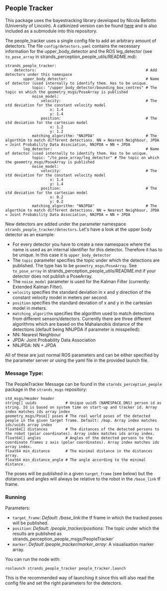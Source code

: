 ## People Tracker
This package uses the bayestracking library developed by Nicola Bellotto (University of Lincoln). A catkinized version can be found [here](https://github.com/LCAS/bayestracking/tree/catkin-devel) and is also included as a submodule into this repository.

The people_tracker uses a single config file to add an arbitrary amount of detectors. The file `config/detectors.yaml` contains the necessary information for the upper_body_detector and the ROS leg_detector (see `to_pose_array` in strands_perception_people_utils/README.md):

```
strands_people_tracker:
    detectors:                                                 # Add detectors under this namespace
        upper_body_detector:                                   # Name of detector (used internally to identify them. Has to be unique.
            topic: "/upper_body_detector/bounding_box_centres" # The topic on which the geometry_msgs/PoseArray is published
            noise_model:
                velocity:                                      # The std deviation for the constant velocity model
                    x: 1.4
                    y: 1.4
                position:                                      # The std deviation for the cartesian model
                    x: 1.2
                    y: 1.2
            matching_algorithm: "NNJPDA"                       # The algorthim to match different detections. NN = Nearest Neighbour, JPDA = Joint Probability Data Association, NNJPDA = NN + JPDA
        leg_detector:                                          # Name of detector (used internally to identify them. Has to be unique.
            topic: "/to_pose_array/leg_detector" # The topic on which the geometry_msgs/PoseArray is published
            noise_model:
                velocity:                                      # The std deviation for the constant velocity model
                    x: 1.4
                    y: 1.4
                position:                                      # The std deviation for the cartesian model
                    x: 0.2
                    y: 0.2
            matching_algorithm: "NNJPDA"                       # The algorthim to match different detections. NN = Nearest Neighbour, JPDA = Joint Probability Data Association, NNJPDA = NN + JPDA
```

New detectors are added under the parameter namespace `strands_people_tracker/detectors`. Let's have a look at the upper body detector as an example:

* For every detector you have to create a new namespace where the name is used as an internal identifier for this detector. Therefore it has to be unique. In this case it is `upper_body_detector`
* The `topic` parameter specifies the topic under which the detections are published. The type has to be `geometry_msgs/PoseArray`. See `to_pose_array` in strands_perception_people_utils/README.md if your detector does not publish a PoseArray.
* The `noise_model` parameter is used for the Kalman Filter (currently: Extended Kalman Filter).
 * `velocity` specifies the standard deviation in x and y direction of the constant velocity model in meters per second.
 * `position` specifies the standard deviation of x and y in the cartesian model in meters.
* `matching_algorithm` specifies the algorithm used to match detections from different sensors/detectors. Currently there are three different algorithms which are based on the Mahalanobis distance of the detections (default being NNJPDA if parameter is misspelled):
 * NN: Nearest Neighbour
 * JPDA: Joint Probability Data Association
 * NNJPDA: NN + JPDA

All of these are just normal ROS parameters and can be either specified by the parameter server or using the yaml file in the provided launch file.

### Message Type:
The PeopleTracker Message can be found in the `starnds_perception_people` package in the `strands_msgs` repository:

```
std_msgs/Header header
string[] uuids             # Unique uuid5 (NAMESPACE_DNS) person id as string. Id is based on system time on start-up and tracker id. Array index matches ids array index
geometry_msgs/Pose[] poses # The real world poses of the detected people in the given target frame. Default: /map. Array index matches ids/uuids array index
float64[] distances        # The distances of the detected persons to the robot (polar coordinates). Array index matches ids array index.
float64[] angles           # Angles of the detected persons to the coordinate frames z axis (polar coordinates). Array index matches ids array index.
float64 min_distance       # The minimal distance in the distances array.
float64 min_distance_angle # The angle according to the minimal distance.
```

The poses will be published in a given `target_frame` (see below) but the distances and angles will always be relative to the robot in the `/base_link` tf frame.

### Running
Parameters:

* `target_frame`: _Default: /base_link_:the tf frame in which the tracked poses will be published. 
* `position`: _Default: /people_tracker/positions_: The topic under which the results are published as strands_perception_people_msgs/PeopleTracker`
* `marker`: _Default /people_tracker/marker_array_: A visualisation marker array.

You can run the node with:

```
roslaunch strands_people_tracker people_tracker.launch
```

This is the recommended way of launching it since this will also read the config file and set the right parameters for the detectors.
